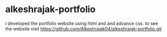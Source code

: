 # alkeshrajak-portfolio
i developed the portfolio website using html and  and advance css. to see the website visit 
https://github.com/Alkeshrajak04/alkeshrajak-portfolio.git
